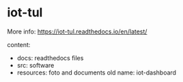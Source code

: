 # iot-tul

More info: https://iot-tul.readthedocs.io/en/latest/

content:
* docs: readthedocs files
* src: software
* resources: foto and documents
old name: iot-dashboard
